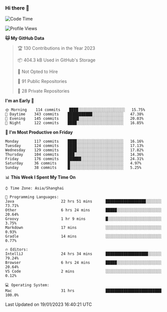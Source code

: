 ### Hi there 👋

<!--
**qbosen/qbosen** is a ✨ _special_ ✨ repository because its `README.md` (this file) appears on your GitHub profile.

Here are some ideas to get you started:

- 🔭 I’m currently working on ...
- 🌱 I’m currently learning ...
- 👯 I’m looking to collaborate on ...
- 🤔 I’m looking for help with ...
- 💬 Ask me about ...
- 📫 How to reach me: ...
- 😄 Pronouns: ...
- ⚡ Fun fact: ...
-->

<!--START_SECTION:waka-->
![Code Time](http://img.shields.io/badge/Code%20Time-1%2C141%20hrs%2032%20mins-blue)

![Profile Views](http://img.shields.io/badge/Profile%20Views-0-blue)

**🐱 My GitHub Data** 

> 🏆 130 Contributions in the Year 2023
 > 
> 📦 404.3 kB Used in GitHub's Storage 
 > 
> 🚫 Not Opted to Hire
 > 
> 📜 91 Public Repositories 
 > 
> 🔑 28 Private Repositories  
 > 
**I'm an Early 🐤** 

```text
🌞 Morning    114 commits    ████░░░░░░░░░░░░░░░░░░░░░   15.75% 
🌆 Daytime    343 commits    ███████████░░░░░░░░░░░░░░   47.38% 
🌃 Evening    145 commits    █████░░░░░░░░░░░░░░░░░░░░   20.03% 
🌙 Night      122 commits    ████░░░░░░░░░░░░░░░░░░░░░   16.85%

```
📅 **I'm Most Productive on Friday** 

```text
Monday       117 commits    ████░░░░░░░░░░░░░░░░░░░░░   16.16% 
Tuesday      124 commits    ████░░░░░░░░░░░░░░░░░░░░░   17.13% 
Wednesday    129 commits    ████░░░░░░░░░░░░░░░░░░░░░   17.82% 
Thursday     104 commits    ███░░░░░░░░░░░░░░░░░░░░░░   14.36% 
Friday       176 commits    ██████░░░░░░░░░░░░░░░░░░░   24.31% 
Saturday     36 commits     █░░░░░░░░░░░░░░░░░░░░░░░░   4.97% 
Sunday       38 commits     █░░░░░░░░░░░░░░░░░░░░░░░░   5.25%

```


📊 **This Week I Spent My Time On** 

```text
⌚︎ Time Zone: Asia/Shanghai

💬 Programming Languages: 
Java                     22 hrs 51 mins      ██████████████████░░░░░░░   73.71% 
Other                    6 hrs 24 mins       █████░░░░░░░░░░░░░░░░░░░░   20.64% 
Groovy                   1 hr 9 mins         █░░░░░░░░░░░░░░░░░░░░░░░░   3.75% 
Markdown                 17 mins             ░░░░░░░░░░░░░░░░░░░░░░░░░   0.93% 
Gradle                   14 mins             ░░░░░░░░░░░░░░░░░░░░░░░░░   0.77%

🔥 Editors: 
IntelliJ                 24 hrs 34 mins      ███████████████████░░░░░░   79.24% 
Browser                  6 hrs 24 mins       █████░░░░░░░░░░░░░░░░░░░░   20.64% 
VS Code                  2 mins              ░░░░░░░░░░░░░░░░░░░░░░░░░   0.12%

💻 Operating System: 
Mac                      31 hrs              █████████████████████████   100.0%

```


 Last Updated on 19/01/2023 16:40:21 UTC
<!--END_SECTION:waka-->
